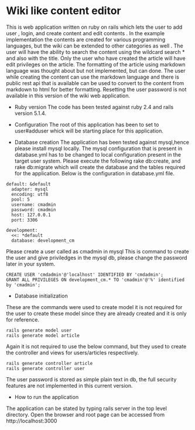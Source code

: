 # Wiki like content editor

This is web application written on ruby on rails which lets the user to add user , login, and create content and edit contents . In the example implementation the contents are created for various programming languages, but the wiki can be extended to other categories as well . The user will have the ability to search the content using the wildcard search * and also with the title.  Only the user who have created the article will have edit privileges on the article. The formatting of the article using markdown language was thought about but not implemented, but can done.  The user while creating the content can use the markdown language and there is public rest api that is available can be used to convert to the content from markdown to html for better formatting.  Resetting the user password is not available in this version of the wiki web application. 

* Ruby version
 The code has been tested against ruby 2.4 and rails version 5.1.4.


* Configuration
The root of this application has been to set to user#adduser whick will be starting place for this application. 

* Database creation
The application has been tested against mysql,hence please install mysql locally. 
The mysql configuration that is present in database.yml has to be changed to local 
configuration present in the target user system. 
 Please execute the following rake db:create, and rake db:migrate which will 
create the database and the tables required for the application. 
Below is the configuration in database.yml file. 

```
default: &default
  adapter: mysql
  encoding: utf8
  pool: 5
  username: cmadmin
  password: cmadmin
  host: 127.0.0.1
  port: 3306 

development:
  <<: *default
  database: development_cm
```

Please create a user called as cmadmin in mysql
This is command to create the user and give priviledges in the mysql db, please change the password later in your system. 

```
CREATE USER 'cmdadmin'@'localhost' IDENTIFIED BY 'cmdadmin';
GRANT ALL PRIVILEGES ON development_cm.* TO 'cmadmin'@'%' identified by 'cmadmin';
```

* Database initialization

These are the commands were used to create model it is not required for the user to create these model since they are already created and it is only for reference.

```
rails generate model user
rails generate model article
```

Again it is not required to use the below command, but they used to create the controller and views for users/articles respectively. 
```
rails generate controller article
rails generate controller user
```

The user password is stored as simple plain text in db, the full security features are not implemented in this current version. 

* How to run the application

The application can be stated by typing rails server in the top level directory.
Open the browser and root page can be accessed from http://localhost:3000

